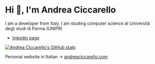# Hi 👋, I'm Andrea Ciccarello
I am a developer from Italy. I am studing computer science at Università degli studi di Parma (UNIPR) 
- [linkedin page](https://www.linkedin.com/in/andrea-ciccarello/)

[![Andrea Ciccarello's GitHub stats](https://github-readme-stats.vercel.app/api/top-langs?username=andreacicca&hide=html,scss,stylus,blade,jupyter%20notebook,typescript&theme=algolia&show_icons=true)](https://github.com/andreacicca)

Personal website in Italian -> [andreaciccarello.com](https://andreaciccarello.com)
